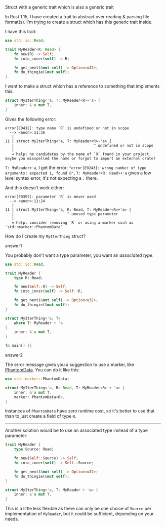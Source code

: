 Struct with a generic trait which is also a generic trait

In Rust 1.15, I have created a trait to abstract over reading & parsing file format(s). I'm trying to create a struct which has this generic trait inside.

I have this trait:

```rust
use std::io::Read;

trait MyReader<R: Read> {
    fn new(R) -> Self;
    fn into_inner(self) -> R;

    fn get_next(&mut self) -> Option<u32>;
    fn do_thingie(&mut self);
}
```

I want to make a struct which has a reference to something that implements this.

```rust
struct MyIterThing<'a, T: MyReader<R>+'a> {
    inner: &'a mut T,
}
```

Gives the following error:

```none
error[E0412]: type name `R` is undefined or not in scope
  --> <anon>:11:36
   |
11 | struct MyIterThing<'a, T: MyReader<R>+'a> {
   |                                    ^ undefined or not in scope
   |
   = help: no candidates by the name of `R` found in your project; maybe you misspelled the name or forgot to import an external crate?
```

`T: MyReader+'a`, I get the error: `"error[E0243]: wrong number of type arguments: expected 1, found 0"`, `T: MyReader<R: Read>+'a` gives a low level syntax error, it's not expecting a `:` there.

And this doesn't work either:

```none
error[E0392]: parameter `R` is never used
  --> <anon>:11:24
   |
11 | struct MyIterThing<'a, R: Read, T: MyReader<R>+'a> {
   |                        ^ unused type parameter
   |
   = help: consider removing `R` or using a marker such as `std::marker::PhantomData`
```

How do I create my `MyIterThing` struct?

answer1

You probably don't want a type parameter, you want an *associated type*:

```rust
use std::io::Read;

trait MyReader {
    type R: Read;

    fn new(Self::R) -> Self;
    fn into_inner(self) -> Self::R;

    fn get_next(&mut self) -> Option<u32>;
    fn do_thingie(&mut self);
}

struct MyIterThing<'a, T>
    where T: MyReader + 'a
{
    inner: &'a mut T,
}

fn main() {}
```

answer2

The error message gives you a suggestion to use a marker, like [PhantomData](https://doc.rust-lang.org/std/marker/struct.PhantomData.html). You can do it like this:

```rust
use std::marker::PhantomData;

struct MyIterThing<'a, R: Read, T: MyReader<R> + 'a> {
    inner: &'a mut T,
    marker: PhantomData<R>,
}
```

Instances of `PhantomData` have zero runtime cost, so it's better to use that than to just create a field of type `R`.

------

Another solution would be to use an associated type instead of a type parameter:

```rust
trait MyReader {
    type Source: Read;

    fn new(Self::Source) -> Self;
    fn into_inner(self) -> Self::Source;

    fn get_next(&mut self) -> Option<u32>;
    fn do_thingie(&mut self);
}

struct MyIterThing<'a, T: MyReader + 'a> {
    inner: &'a mut T,
}
```

This is a little less flexible as there can only be one choice of `Source` per implementation of `MyReader`, but it could be sufficient, depending on your needs.

